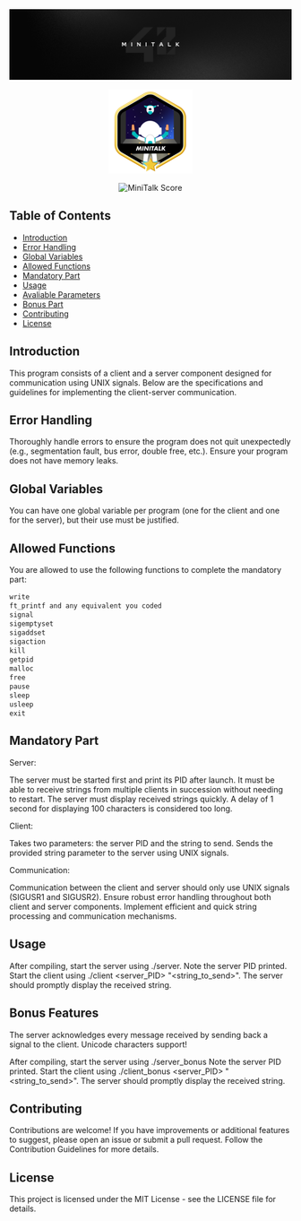 <a href="https://github.com/francfer-art/42MiniTalk">
  <img src ="https://raw.githubusercontent.com/15Galan/42_project-readmes/master/banners/cursus/projects/minitalk-dark.png")>
</a>

<p align="center">
  <a href="https://github.com/francfer-art/42MiniTalk">
  <img src="https://raw.githubusercontent.com/mcombeau/mcombeau/main/42_badges/minitalkm.png" alt="MiniTalk Logo">
  </a>
</p>

<p align="center">
  <img src="https://img.shields.io/badge/Score-Evaluating-brightgreen" alt="MiniTalk Score">
</p>

## Table of Contents

- [Introduction](#introduction)
- [Error Handling](#error-handling)
- [Global Variables](#global-variables)
- [Allowed Functions](#allowed-functions)
- [Mandatory Part](#mandatory-part)
- [Usage](#usage)
- [Avaliable Parameters](#avaliable-parameters)
- [Bonus Part](#bonus-part)
- [Contributing](#contributing)
- [License](#license)

## Introduction

This program consists of a client and a server component designed for communication using UNIX signals. Below are the specifications and guidelines for implementing the client-server communication.

## Error Handling

Thoroughly handle errors to ensure the program does not quit unexpectedly (e.g., segmentation fault, bus error, double free, etc.).
Ensure your program does not have memory leaks.

## Global Variables

You can have one global variable per program (one for the client and one for the server), but their use must be justified.

## Allowed Functions

You are allowed to use the following functions to complete the mandatory part:

```
write
ft_printf and any equivalent you coded
signal
sigemptyset
sigaddset
sigaction
kill
getpid
malloc
free
pause
sleep
usleep
exit
```

## Mandatory Part

Server:

The server must be started first and print its PID after launch.
It must be able to receive strings from multiple clients in succession without needing to restart.
The server must display received strings quickly. A delay of 1 second for displaying 100 characters is considered too long.

Client:

Takes two parameters: the server PID and the string to send.
Sends the provided string parameter to the server using UNIX signals.

Communication:

Communication between the client and server should only use UNIX signals (SIGUSR1 and SIGUSR2).
Ensure robust error handling throughout both client and server components.
Implement efficient and quick string processing and communication mechanisms.


## Usage

After compiling, start the server using ./server.
Note the server PID printed.
Start the client using ./client <server_PID> "<string_to_send>".
The server should promptly display the received string.

## Bonus Features

The server acknowledges every message received by sending back a signal to the client.
Unicode characters support!

After compiling, start the server using ./server_bonus
Note the server PID printed.
Start the client using ./client_bonus <server_PID> "<string_to_send>".
The server should promptly display the received string.

## Contributing

Contributions are welcome! If you have improvements or additional features to suggest, please open an issue or submit a pull request. Follow the Contribution Guidelines for more details.

## License
This project is licensed under the MIT License - see the LICENSE file for details.


